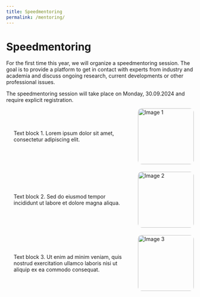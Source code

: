 ```yaml
---
title: Speedmentoring
permalink: /mentoring/
---
```


<style>
.content-container {
    display: flex;
    flex-direction: column;
}

.content-block {
    display: flex;
    align-items: center;
    margin-bottom: 20px;
}

.content-block .text {
    flex: 1;
    padding: 0 20px;
}

.content-block img {
    width: 150px;
    height: auto;
    border-radius: 10px;
}

.content-block .left {
    order: 1;
}

.content-block .right {
    order: 2;
}
</style>

# Speedmentoring

For the first time this year, we will organize a speedmentoring session. The goal is to provide a platform to get in contact with experts from industry and academia and discuss ongoing research, current developments or other professional issues.

The speedmentoring session will take place on Monday, 30.09.2024 and require explicit registration.

<div class="content-container">
        <div class="content-block">
            <img src="image1.jpg" alt="Image 1" class="image left">
            <div class="text">
                <p>Text block 1. Lorem ipsum dolor sit amet, consectetur adipiscing elit.</p>
            </div>
        </div>
        <div class="content-block">
            <div class="text">
                <p>Text block 2. Sed do eiusmod tempor incididunt ut labore et dolore magna aliqua.</p>
            </div>
            <img src="image2.jpg" alt="Image 2" class="image right">
        </div>
        <div class="content-block">
            <img src="image3.jpg" alt="Image 3" class="image left">
            <div class="text">
                <p>Text block 3. Ut enim ad minim veniam, quis nostrud exercitation ullamco laboris nisi ut aliquip ex ea commodo consequat.</p>
            </div>
        </div>
        <!-- Add more content blocks as needed -->
    </div>


